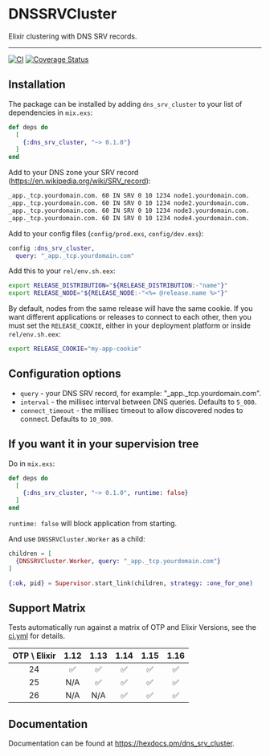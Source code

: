 # DNSSRVCluster

Elixir clustering with DNS SRV records.

---

[![CI](https://github.com/pertsevds/dns_srv_cluster/actions/workflows/ci.yml/badge.svg)](https://github.com/pertsevds/dns_srv_cluster/actions/workflows/ci.yml)
[![Coverage Status](https://coveralls.io/repos/github/pertsevds/dns_srv_cluster/badge.svg?branch=main)](https://coveralls.io/github/pertsevds/dns_srv_cluster?branch=main)

## Installation

The package can be installed by adding `dns_srv_cluster` to your list of dependencies in `mix.exs`:

```elixir
def deps do
  [
    {:dns_srv_cluster, "~> 0.1.0"}
  ]
end
```

Add to your DNS zone your SRV record (https://en.wikipedia.org/wiki/SRV_record):

```sh
_app._tcp.yourdomain.com. 60 IN SRV 0 10 1234 node1.yourdomain.com.
_app._tcp.yourdomain.com. 60 IN SRV 0 10 1234 node2.yourdomain.com.
_app._tcp.yourdomain.com. 60 IN SRV 0 10 1234 node3.yourdomain.com.
_app._tcp.yourdomain.com. 60 IN SRV 0 10 1234 node4.yourdomain.com.
```

Add to your config files (`config/prod.exs`, `config/dev.exs`):

```elixir
config :dns_srv_cluster,
  query: "_app._tcp.yourdomain.com"
```

Add this to your `rel/env.sh.eex`:

```sh
export RELEASE_DISTRIBUTION="${RELEASE_DISTRIBUTION:-"name"}"
export RELEASE_NODE="${RELEASE_NODE:-"<%= @release.name %>"}"
```

By default, nodes from the same release will have the same cookie. If you want different
applications or releases to connect to each other, then you must set the `RELEASE_COOKIE`,
either in your deployment platform or inside `rel/env.sh.eex`:

```sh
export RELEASE_COOKIE="my-app-cookie"
```

## Configuration options

  * `query` - your DNS SRV record, for example: "_app._tcp.yourdomain.com".
  * `interval` - the millisec interval between DNS queries. Defaults to `5_000`.
  * `connect_timeout` - the millisec timeout to allow discovered nodes to connect. Defaults to `10_000`.


## If you want it in your supervision tree

Do in `mix.exs`:

```elixir
def deps do
  [
    {:dns_srv_cluster, "~> 0.1.0", runtime: false}
  ]
end
```

`runtime: false` will block application from starting.

And use `DNSSRVCluster.Worker` as a child:

```elixir
children = [
  {DNSSRVCluster.Worker, query: "_app._tcp.yourdomain.com"}
]

{:ok, pid} = Supervisor.start_link(children, strategy: :one_for_one)
```

## Support Matrix

Tests automatically run against a matrix of OTP and Elixir Versions, see the [ci.yml](https://github.com/pertsevds/dns_srv_cluster/tree/main/.github/workflows/ci.yml) for details.

| OTP \ Elixir | 1.12 | 1.13 | 1.14 | 1.15 | 1.16 |
|:------------:|:----:|:----:|:----:|:----:|:----:|
| 24           | ✅   | ✅   | ✅   | ✅   | ✅  |
| 25           | N/A  | ✅   | ✅   | ✅   | ✅   |
| 26           | N/A  | N/A  | ✅   | ✅   | ✅   |

## Documentation

Documentation can be found at <https://hexdocs.pm/dns_srv_cluster>.
